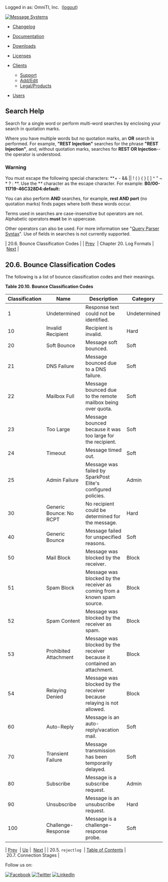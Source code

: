 Logged in as: OmniTI, Inc.  ([logout](https://support.messagesystems.com/logout.php))

[![Message Systems](https://support.messagesystems.com/images/ms-white205.png)](https://support.messagesystems.com/start.php) 

*   [Changelog](https://support.messagesystems.com/start.php?show=changelog)
*   [Documentation](https://support.messagesystems.com/docs/)
*   [Downloads](https://support.messagesystems.com/start.php)

*   [Licenses](https://support.messagesystems.com/license_summary.php)
*   <a href="">Clients</a>
    *   [Support](https://support.messagesystems.com/cs.php)
    *   [Add/Edit](https://support.messagesystems.com/edit_client.php)
    *   [Legal/Products](https://support.messagesystems.com/edit_products.php)
*   [Users](https://support.messagesystems.com/edit_customer.php)

## Search Help

Search for a single word or perform multi-word searches by enclosing your search in quotation marks.

Where you have multiple words but no quotation marks, an **OR** search is performed. For example, **"REST Injection"** searches for the phrase **"REST Injection"**, and, without quotation marks, searches for **REST OR Injection**--the operator is understood.

### Warning

You must escape the following special characters: **+ - && || ! ( ) { } [ ] ^ " ~ * ? : \**. Use the **\** character as the escape character. For example: **B0/00-11719-46C328D4\:default\:**

You can also perform **AND** searches, for example, **rest AND port** (no quotation marks) finds pages where both these words occur.

Terms used in searches are case-insensitive but operators are not. Alphabetic operators **must** be in uppercase.

Other operators can also be used. For more information see "[Query Parser Syntax](https://lucene.apache.org/core/old_versioned_docs/versions/3_0_0/queryparsersyntax.html)". Use of fields in searches is not currently supported.

| 20.6. Bounce Classification Codes |
| [Prev](log_formats.rejectlog.php)  | Chapter 20. Log Formats |  [Next](log_formats.connection.stages.php) |

## 20.6. Bounce Classification Codes

The following is a list of bounce classification codes and their meanings.

<a name="log_formats.bounce.classification.codes"></a>

**Table 20.10. Bounce Classification Codes**

| Classification | Name | Description | Category |
| --- | --- | --- | --- |
| 1 | Undetermined | Response text could not be identified. | Undetermined |
| 10 | Invalid Recipient | Recipient is invalid. | Hard |
| 20 | Soft Bounce | Message soft bounced. | Soft |
| 21 | DNS Failure | Message bounced due to a DNS failure. | Soft |
| 22 | Mailbox Full | Message bounced due to the remote mailbox being over quota. | Soft |
| 23 | Too Large | Message bounced because it was too large for the recipient. | Soft |
| 24 | Timeout | Message timed out. | Soft |
| 25 | Admin Failure | Message was failed by SparkPost Elite's configured policies. | Admin |
| 30 | Generic Bounce: No RCPT | No recipient could be determined for the message. | Hard |
| 40 | Generic Bounce | Message failed for unspecified reasons. | Soft |
| 50 | Mail Block | Message was blocked by the receiver. | Block |
| 51 | Spam Block | Message was blocked by the receiver as coming from a known spam source. | Block |
| 52 | Spam Content | Message was blocked by the receiver as spam. | Block |
| 53 | Prohibited Attachment | Message was blocked by the receiver because it contained an attachment. | Block |
| 54 | Relaying Denied | Message was blocked by the receiver because relaying is not allowed. | Block |
| 60 | Auto-Reply | Message is an auto-reply/vacation mail. | Soft |
| 70 | Transient Failure | Message transmission has been temporarily delayed. | Soft |
| 80 | Subscribe | Message is a subscribe request. | Admin |
| 90 | Unsubscribe | Message is an unsubscribe request. | Hard |
| 100 | Challenge-Response | Message is a challenge-response probe. | Soft |

| [Prev](log_formats.rejectlog.php)  | [Up](log_formats.php) |  [Next](log_formats.connection.stages.php) |
| 20.5. `rejectlog`  | [Table of Contents](index.php) |  20.7. Connection Stages |

Follow us on:

[![Facebook](https://support.messagesystems.com/images/icon-facebook.png)](http://www.facebook.com/messagesystems) [![Twitter](https://support.messagesystems.com/images/icon-twitter.png)](http://twitter.com/#!/MessageSystems) [![LinkedIn](https://support.messagesystems.com/images/icon-linkedin.png)](http://www.linkedin.com/company/message-systems)